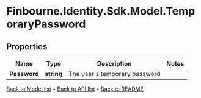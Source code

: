 # Finbourne.Identity.Sdk.Model.TemporaryPassword

## Properties

Name | Type | Description | Notes
------------ | ------------- | ------------- | -------------
**Password** | **string** | The user&#39;s temporary password | 

[Back to Model list](../README.md#documentation-for-models) &#8226; [Back to API list](../README.md#documentation-for-api-endpoints) &#8226; [Back to README](../README.md)

